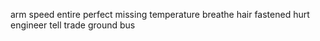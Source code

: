 arm speed entire perfect missing temperature breathe hair fastened hurt engineer tell trade ground bus